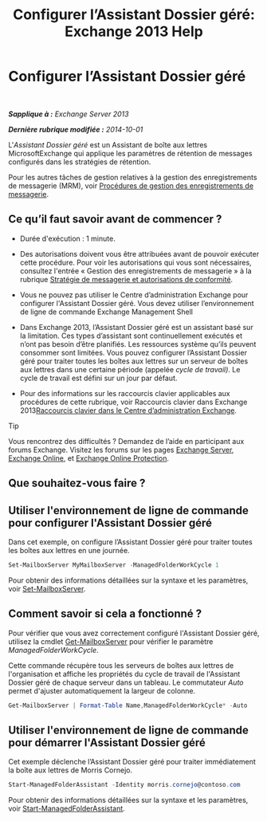 ﻿---
title: 'Configurer l’Assistant Dossier géré: Exchange 2013 Help'
TOCTitle: Configurer l’Assistant Dossier géré
ms:assetid: 9fcfb9b6-bd24-4218-a163-bc599cd5476a
ms:mtpsurl: https://technet.microsoft.com/fr-fr/library/Bb123958(v=EXCHG.150)
ms:contentKeyID: 50478920
ms.date: 05/23/2018
mtps_version: v=EXCHG.150
ms.translationtype: MT
---

# Configurer l’Assistant Dossier géré

 

_**Sapplique à :** Exchange Server 2013_

_**Dernière rubrique modifiée :** 2014-10-01_

L'*Assistant Dossier géré* est un Assistant de boîte aux lettres MicrosoftExchange qui applique les paramètres de rétention de messages configurés dans les stratégies de rétention.

Pour les autres tâches de gestion relatives à la gestion des enregistrements de messagerie (MRM), voir [Procédures de gestion des enregistrements de messagerie](messaging-records-management-procedures-exchange-2013-help.md).

## Ce qu’il faut savoir avant de commencer ?

  - Durée d'exécution : 1 minute.

  - Des autorisations doivent vous être attribuées avant de pouvoir exécuter cette procédure. Pour voir les autorisations qui vous sont nécessaires, consultez l'entrée « Gestion des enregistrements de messagerie » à la rubrique [Stratégie de messagerie et autorisations de conformité](messaging-policy-and-compliance-permissions-exchange-2013-help.md).

  - Vous ne pouvez pas utiliser le Centre d’administration Exchange pour configurer l'Assistant Dossier géré. Vous devez utiliser l’environnement de ligne de commande Exchange Management Shell

  - Dans Exchange 2013, l’Assistant Dossier géré est un assistant basé sur la limitation. Ces types d’assistant sont continuellement exécutés et n’ont pas besoin d’être planifiés. Les ressources système qu’ils peuvent consommer sont limitées. Vous pouvez configurer l’Assistant Dossier géré pour traiter toutes les boîtes aux lettres sur un serveur de boîtes aux lettres dans une certaine période (appelée *cycle de travail)*. Le cycle de travail est défini sur un jour par défaut.

  - Pour des informations sur les raccourcis clavier applicables aux procédures de cette rubrique, voir Raccourcis clavier dans Exchange 2013[Raccourcis clavier dans le Centre d’administration Exchange](keyboard-shortcuts-in-the-exchange-admin-center-exchange-online-protection-help.md).

> [!TIP]
> Vous rencontrez des difficultés ? Demandez de l’aide en participant aux forums Exchange. Visitez les forums sur les pages <a href="https://go.microsoft.com/fwlink/p/?linkid=60612">Exchange Server</a>, <a href="https://go.microsoft.com/fwlink/p/?linkid=267542">Exchange Online</a>, et <a href="https://go.microsoft.com/fwlink/p/?linkid=285351">Exchange Online Protection</a>.


## Que souhaitez-vous faire ?

## Utiliser l'environnement de ligne de commande pour configurer l'Assistant Dossier géré

Dans cet exemple, on configure l’Assistant Dossier géré pour traiter toutes les boîtes aux lettres en une journée.

```powershell
Set-MailboxServer MyMailboxServer -ManagedFolderWorkCycle 1
```

Pour obtenir des informations détaillées sur la syntaxe et les paramètres, voir [Set-MailboxServer](https://technet.microsoft.com/fr-fr/library/aa998651\(v=exchg.150\)).

## Comment savoir si cela a fonctionné ?

Pour vérifier que vous avez correctement configuré l'Assistant Dossier géré, utilisez la cmdlet [Get-MailboxServer](https://technet.microsoft.com/fr-fr/library/bb123539\(v=exchg.150\)) pour vérifier le paramètre *ManagedFolderWorkCycle*.

Cette commande récupère tous les serveurs de boîtes aux lettres de l'organisation et affiche les propriétés du cycle de travail de l'Assistant Dossier géré de chaque serveur dans un tableau. Le commutateur *Auto* permet d'ajuster automatiquement la largeur de colonne.

```powershell
Get-MailboxServer | Format-Table Name,ManagedFolderWorkCycle* -Auto
```

## Utiliser l'environnement de ligne de commande pour démarrer l'Assistant Dossier géré

Cet exemple déclenche l’Assistant Dossier géré pour traiter immédiatement la boîte aux lettres de Morris Cornejo.

```powershell
Start-ManagedFolderAssistant -Identity morris.cornejo@contoso.com
```

Pour obtenir des informations détaillées sur la syntaxe et les paramètres, voir [Start-ManagedFolderAssistant](https://technet.microsoft.com/fr-fr/library/aa998864\(v=exchg.150\)).

